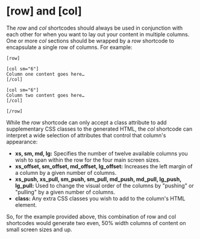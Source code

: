 # [row] and [col]

The *row* and *col* shortcodes should always be used in conjunction with each other for when you want to lay out your content in multiple columns. One or more *col* sections should be wrapped by a *row* shortcode to encapsulate a single row of columns. For example:

```
[row]

[col sm="6"]
Column one content goes here…
[/col]

[col sm="6"]
Column two content goes here…
[/col]

[/row]
```

While the *row* shortcode can only accept a class attribute to add supplementary CSS classes to the generated HTML, the *col* shortcode can interpret a wide selection of attributes that control that column's appearance:

* **xs, sm, md, lg:** Specifies the number of twelve available columns you wish to span within the row for the four main screen sizes.
* **xs_offset, sm_offset, md_offset, lg_offset:** Increases the left margin of a column by a given number of columns.
* **xs_push, xs_pull, sm_push, sm_pull, md_push, md_pull, lg_push, lg_pull:** Used to change the visual order of the columns by "pushing" or "pulling" by a given number of columns.
* **class:** Any extra CSS classes you wish to add to the column's HTML element.

So, for the example provided above, this combination of row and col shortcodes would generate two even, 50% width columns of content on small screen sizes and up.
